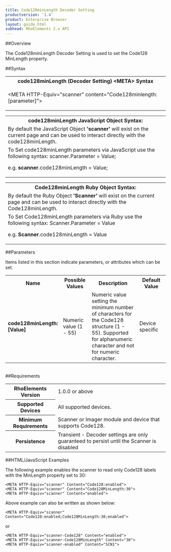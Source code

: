 ```yaml
---
title: Code128minLength Decoder Setting
productversion: '1.4'
product: Enterprise Browser
layout: guide.html
subhead: RhoElements 2.x API
---
```


##Overview

The Code128minLength Decoder Setting is used to set the Code128 MinLength property.

##Syntax

<table class="re-table"><tr><th class="tableHeading">code128minLength (Decoder Setting) &lt;META&gt; Syntax
</th></tr><tr><td class="clsSyntaxCells clsOddRow"><p>&lt;META HTTP-Equiv="scanner" content="Code128minlength:[parameter]"&gt;</p></td></tr></table>
<table class="re-table"><tr><th class="tableHeading">code128minLength JavaScript Object Syntax:</th></tr><tr><td class="clsSyntaxCells clsOddRow">
By default the JavaScript Object <b>'scanner'</b> will exist on the current page and can be used to interact directly with the code128minLength.
</td></tr><tr><td class="clsSyntaxCells clsEvenRow">
To Set code128minLength parameters via JavaScript use the following syntax: scanner.Parameter = Value;
<P />e.g. <b>scanner</b>.code128minLength = Value;
</td></tr></table>
<table class="re-table"><tr><th class="tableHeading">Code128minLength Ruby Object Syntax:</th></tr><tr><td class="clsSyntaxCells clsOddRow">
By default the Ruby Object <b>'Scanner'</b> will exist on the current page and can be used to interact directly with the Code128minLength.
</td></tr><tr><td class="clsSyntaxCells clsEvenRow">
To Set Code128minLength parameters via Ruby use the following syntax: Scanner.Parameter = Value
<P />e.g. <b>Scanner</b>.code128minLength = Value
</td></tr></table>



##Parameters


Items listed in this section indicate parameters, or attributes which can be set.
<table class="re-table"><col width="20%" /><col width="20%" /><col width="38%" /><col width="22%" /><tr><th class="tableHeading">Name</th><th class="tableHeading">Possible Values</th><th class="tableHeading">Description</th><th class="tableHeading">Default Value</th></tr><tr><td class="clsSyntaxCells clsOddRow"><b>code128minLength:[Value]
</b></td><td class="clsSyntaxCells clsOddRow">Numeric value (1 - 55)</td><td class="clsSyntaxCells clsOddRow">Numeric value setting the minimum number of characters for the Code128 structure (1 - 55). Supported for alphanumeric character and not for numeric character.</td><td class="clsSyntaxCells clsOddRow">Device specific</td></tr></table>
<table class="re-table"><col width="78%" /><col width="8%" /><col width="1%" /><col width="5%" /><col width="1%" /><col width="5%" /><col width="2%" /></table>





##Requirements

<table class="re-table"><tr><th class="tableHeading">RhoElements Version</th><td class="clsSyntaxCell clsEvenRow">1.0.0 or above
</td></tr><tr><th class="tableHeading">Supported Devices</th><td class="clsSyntaxCell clsOddRow">All supported devices.</td></tr><tr><th class="tableHeading">Minimum Requirements</th><td class="clsSyntaxCell clsOddRow">Scanner or Imager module and device that supports Code128.</td></tr><tr><th class="tableHeading">Persistence</th><td class="clsSyntaxCell clsEvenRow">Transient - Decoder settings are only guaranteed to persist until the Scanner is disabled</td></tr></table>


##HTML/JavaScript Examples

The following example enables the scanner to read only Code128 labels with the MinLength property set to 30:

	<META HTTP-Equiv="scanner" Content="Code128:enabled">
	<META HTTP-Equiv="scanner" Content="Code128MinLength:30">
	<META HTTP-Equiv="scanner" Content="enabled">
	
Above example can also be written as shown below:

	<META HTTP-Equiv="scanner" Content="Code128:enabled;Code128MinLength:30;enabled">
	
or

	<META HTTP-Equiv="scanner-Code128" Content="enabled">
	<META HTTP-Equiv="scanner-Code128MinLength" Content="30">
	<META HTTP-Equiv="scanner-enabled" Content="SCN1">
	




